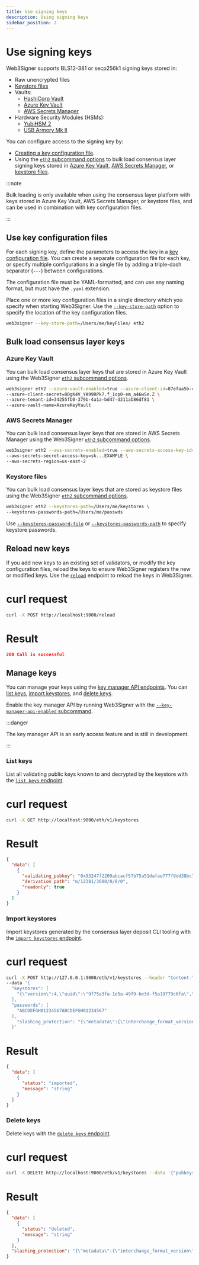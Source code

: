 ```yaml
---
title: Use signing keys
description: Using signing keys
sidebar_position: 2
---
```


# Use signing keys

Web3Signer supports BLS12-381 or secp256k1 signing keys stored in:

- Raw unencrypted files
- [Keystore files](https://github.com/ethereum/EIPs/blob/master/EIPS/eip-2335.md)
- Vaults:
  - [HashiCorp Vault](../HowTo/Store-Keys-Vaults/Use-Hashicorp.md)
  - [Azure Key Vault](../HowTo/Store-Keys-Vaults/Use-Azure.md)
  - [AWS Secrets Manager](../HowTo/Store-Keys-Vaults/Use-AWS.md)
- Hardware Security Modules (HSMs):
  - [YubiHSM 2](../HowTo/Store-Keys-HSM/Use-YubiHSM2.md)
  - [USB Armory Mk II](../HowTo/Store-Keys-HSM/Use-USB-Armory.md)

You can configure access to the signing key by:

- [Creating a key configuration file].
- Using the [`eth2` subcommand options](../Reference/CLI/CLI-Subcommands.md#eth2) to bulk load consensus layer signing keys stored in [Azure Key Vault](#azure-key-vault), [AWS Secrets Manager](#aws-secrets-manager), or [keystore files](#keystore-files).

:::note

Bulk loading is only available when using the consensus layer platform with keys stored in Azure Key Vault, AWS Secrets Manager, or keystore files, and can be used in combination with key configuration files.

:::

## Use key configuration files

For each signing key, define the parameters to access the key in a [key configuration file]. You can create a separate configuration file for each key, or specify multiple configurations in a single file by adding a triple-dash separator (`---`) between configurations.

The configuration file must be YAML-formatted, and can use any naming format, but must have the `.yaml` extension.

Place one or more key configuration files in a single directory which you specify when starting Web3Signer. Use the [`--key-store-path`](../Reference/CLI/CLI-Syntax.md#key-store-path) option to specify the location of the key configuration files.

```bash
web3signer --key-store-path=/Users/me/keyFiles/ eth2
```

## Bulk load consensus layer keys

### Azure Key Vault

You can bulk load consensus layer keys that are stored in Azure Key Vault using the Web3Signer [`eth2` subcommand options](../Reference/CLI/CLI-Subcommands.md#eth2).

```bash
web3signer eth2 --azure-vault-enabled=true --azure-client-id=87efaa5b-4029-4b54-98bb2e2e8a11 \
--azure-client-secret=0DgK4V_YA99RPk7.f_1op0-em_a46wSe.Z \
--azure-tenant-id=34255fb0-379b-4a1a-bd47-d211ab86df81 \
--azure-vault-name=AzureKeyVault
```

### AWS Secrets Manager

You can bulk load consensus layer keys that are stored in AWS Secrets Manager using the Web3Signer [`eth2` subcommand options](../Reference/CLI/CLI-Subcommands.md#eth2).

```bash
web3signer eth2 --aws-secrets-enabled=true --aws-secrets-access-key-id=AKIA...EXAMPLE \
--aws-secrets-secret-access-key=sk...EXAMPLE \
--aws-secrets-region=us-east-2
```

### Keystore files

You can bulk load consensus layer keys that are stored as keystore files using the Web3Signer [`eth2` subcommand options](../Reference/CLI/CLI-Subcommands.md#eth2).

```bash
web3signer eth2 --keystores-path=/Users/me/keystores \
--keystores-passwords-path=/Users/me/passwds
```

Use [`--keystores-password-file`](../Reference/CLI/CLI-Subcommands.md#keystores-password-file) or [`--keystores-passwords-path`](../Reference/CLI/CLI-Subcommands.md#keystores-passwords-path) to specify keystore passwords.

## Reload new keys

If you add new keys to an existing set of validators, or modify the key configuration files, reload the keys to ensure Web3Signer registers the new or modified keys. Use the [`reload`](https://consensys.github.io/web3signer/web3signer-eth2.html#tag/Reload-Signer-Keys) endpoint to reload the keys in Web3Signer.

<!--tabs-->

# curl request

```bash
curl -X POST http://localhost:9000/reload
```

# Result

```json
200 Call is successful
```

<!--/tabs-->

## Manage keys

You can manage your keys using the [key manager API endpoints](https://consensys.github.io/web3signer/web3signer-eth2.html#tag/Keymanager). You can [list keys](#list-keys), [import keystores](#import-keystores), and [delete keys](#delete-keys).

Enable the key manager API by running Web3Signer with the [`--key-manager-api-enabled` subcommand](../Reference/CLI/CLI-Subcommands.md#key-manager-api-enabled).

:::danger

The key manager API is an early access feature and is still in development.

:::

### List keys

List all validating public keys known to and decrypted by the keystore with the [`list keys` endpoint](https://consensys.github.io/web3signer/web3signer-eth2.html#operation/KEYMANAGER_LIST).

<!--tabs-->

# curl request

```bash
curl -X GET http://localhost:9000/eth/v1/keystores
```

# Result

```json
{
  "data": [
    {
      "validating_pubkey": "0x93247f2209abcacf57b75a51dafae777f9dd38bc7053d1af526f220a7489a6d3a2753e5f3e8b1cfe39b56f43611df74a",
      "derivation_path": "m/12381/3600/0/0/0",
      "readonly": true
    }
  ]
}
```

<!--/tabs-->

### Import keystores

Import keystores generated by the consensus layer deposit CLI tooling with the [`import keystores` endpoint](https://consensys.github.io/web3signer/web3signer-eth2.html#operation/KEYMANAGER_IMPORT).

<!--tabs-->

# curl request

```bash
curl -X POST http://127.0.0.1:9000/eth/v1/keystores --header "Content-Type: application/json"
--data '{
  "keystores": [
    "{\"version\":4,\"uuid\":\"9f75a3fa-1e5a-49f9-be3d-f5a19779c6fa\",\"path\":\"m/12381/3600/0/0/0\",\"pubkey\":\"0x93247f2209abcacf57b75a51dafae777f9dd38bc7053d1af526f220a7489a6d3a2753e5f3e8b1cfe39b56f43611df74a\",\"crypto\":{\"kdf\":{\"function\":\"pbkdf2\",\"params\":{\"dklen\":32,\"c\":262144,\"prf\":\"hmac-sha256\",\"salt\":\"8ff8f22ef522a40f99c6ce07fdcfc1db489d54dfbc6ec35613edf5d836fa1407\"},\"message\":\"\"},\"checksum\":{\"function\":\"sha256\",\"params\":{},\"message\":\"9678a69833d2576e3461dd5fa80f6ac73935ae30d69d07659a709b3cd3eddbe3\"},\"cipher\":{\"function\":\"aes-128-ctr\",\"params\":{\"iv\":\"31b69f0ac97261e44141b26aa0da693f\"},\"message\":\"e8228bafec4fcbaca3b827e586daad381d53339155b034e5eaae676b715ab05e\"}}}"
  ],
  "passwords": [
    "ABCDEFGH01234567ABCDEFGH01234567"
  ],
    "slashing_protection": "{\"metadata\":{\"interchange_format_version\":\"5\",\"genesis_validators_root\":\"0xcf8e0d4e9587369b2301d0790347320302cc0943d5a1884560367e8208d920f2\"},\"data\":[{\"pubkey\":\"0x93247f2209abcacf57b75a51dafae777f9dd38bc7053d1af526f220a7489a6d3a2753e5f3e8b1cfe39b56f43611df74a\",\"signed_blocks\":[],\"signed_attestations\":[]}]}"
  }'
```

# Result

```json
{
  "data": [
    {
      "status": "imported",
      "message": "string"
    }
  ]
}
```

<!--/tabs-->

### Delete keys

Delete keys with the [`delete keys` endpoint](https://consensys.github.io/web3signer/web3signer-eth2.html#operation/KEYMANAGER_DELETE).

<!--tabs-->

# curl request

```bash
curl -X DELETE http://localhost:9000/eth/v1/keystores --data '{"pubkeys": ["0x93247f2209abcacf57b75a51dafae777f9dd38bc7053d1af526f220a7489a6d3a2753e5f3e8b1cfe39b56f43611df74a"]}'
```

# Result

```json
{
  "data": [
    {
      "status": "deleted",
      "message": "string"
    }
  ],
  "slashing_protection": "{\"metadata\":{\"interchange_format_version\":\"5\",\"genesis_validators_root\":\"0xcf8e0d4e9587369b2301d0790347320302cc0943d5a1884560367e8208d920f2\"},\"data\":[{\"pubkey\":\"0x93247f2209abcacf57b75a51dafae777f9dd38bc7053d1af526f220a7489a6d3a2753e5f3e8b1cfe39b56f43611df74a\",\"signed_blocks\":[],\"signed_attestations\":[]}]}"
}
```

<!--/tabs-->

<!-- Link -->

[key configuration file]: ../Reference/Key-Configuration-Files.md
[Creating a key configuration file]: #use-key-configuration-files

